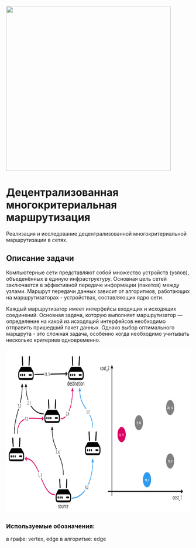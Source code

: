 <img src='./report/images/diploma_icon.bmp' height=450px width=450px>

# Децентрализованная многокритериальная маршрутизация

Реализация и исследование децентрализованной многокритериальной маршрутизации в сетях.

## Описание задачи 

Компьютерные сети представляют собой множество устройств (узлов), объеденённых в единую  инфраструктуру. Основная цель сетей заключается в  эффективной передаче информации (пакетов) между узлами. Маршрут передачи данных зависит от алгоритмов, работающих на маршрутизаторах - устройствах, составляющих ядро сети. 

Каждый маршрутизатор имеет интерфейсы входящих и исходящих соединений. Основная задача, которую выполняет маршрутизатор — определение на какой из исходящий интерфейсов необходимо отправить пришедший пакет данных. Однако выбор оптимального маршрута - это сложная задача, особенно когда необходимо учитывать несколько критериев одновременно.

<img src='./report/images/task_preview.png' height=450px width=900px>

### Используемые обозначения:
в графе: vertex, edge
в алгоритме: edge
